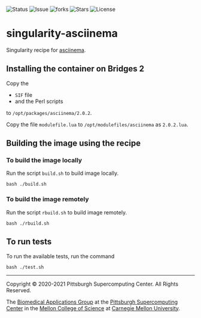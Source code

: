 ![Status](https://github.com/pscedu/singularity-asciinema/actions/workflows/main.yml/badge.svg)
![Issue](https://img.shields.io/github/issues/pscedu/singularity-asciinema)
![forks](https://img.shields.io/github/forks/pscedu/singularity-asciinema)
![Stars](https://img.shields.io/github/stars/pscedu/singularity-asciinema)
![License](https://img.shields.io/github/license/pscedu/singularity-asciinema)

# singularity-asciinema
Singularity recipe for [asciinema](https://github.com/sandialabs/asciinema).

## Installing the container on Bridges 2
Copy the

* `SIF` file
* and the Perl scripts

to `/opt/packages/asciinema/2.0.2`.

Copy the file `modulefile.lua` to `/opt/modulefiles/asciinema` as `2.0.2.lua`.

## Building the image using the recipe
### To build the image locally
Run the script `build.sh` to build image locally.

```
bash ./build.sh
```

### To build the image remotely
Run the script `rbuild.sh` to build image remotely.

```
bash ./rbuild.sh
```

## To run tests
To run the available tests, run the command

```
bash ./test.sh
```

---
Copyright © 2020-2021 Pittsburgh Supercomputing Center. All Rights Reserved.

The [Biomedical Applications Group](https://www.psc.edu/biomedical-applications/) at the [Pittsburgh Supercomputing
Center](http://www.psc.edu) in the [Mellon College of Science](https://www.cmu.edu/mcs/) at [Carnegie Mellon University](http://www.cmu.edu).

